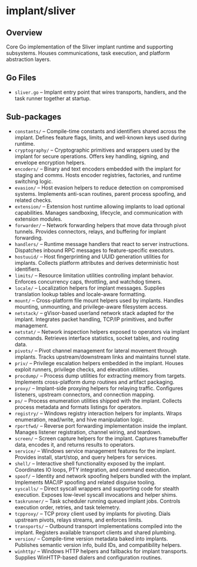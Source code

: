 # implant/sliver

## Overview

Core Go implementation of the Sliver implant runtime and supporting subsystems. Houses communications, task execution, and platform abstraction layers.

## Go Files

- `sliver.go` – Implant entry point that wires transports, handlers, and the task runner together at startup.

## Sub-packages

- `constants/` – Compile-time constants and identifiers shared across the implant. Defines feature flags, limits, and well-known keys used during runtime.
- `cryptography/` – Cryptographic primitives and wrappers used by the implant for secure operations. Offers key handling, signing, and envelope encryption helpers.
- `encoders/` – Binary and text encoders embedded with the implant for staging and comms. Hosts encoder registries, factories, and runtime switching logic.
- `evasion/` – Host evasion helpers to reduce detection on compromised systems. Implements anti-scan routines, parent process spoofing, and related checks.
- `extension/` – Extension host runtime allowing implants to load optional capabilities. Manages sandboxing, lifecycle, and communication with extension modules.
- `forwarder/` – Network forwarding helpers that move data through pivot tunnels. Provides connectors, relays, and buffering for implant forwarding.
- `handlers/` – Runtime message handlers that react to server instructions. Dispatches inbound RPC messages to feature-specific executors.
- `hostuuid/` – Host fingerprinting and UUID generation utilities for implants. Collects platform attributes and derives deterministic host identifiers.
- `limits/` – Resource limitation utilities controlling implant behavior. Enforces concurrency caps, throttling, and watchdog timers.
- `locale/` – Localization helpers for implant messages. Supplies translation lookup tables and locale-aware formatting.
- `mount/` – Cross-platform file mount helpers used by implants. Handles mounting, unmounting, and privilege-aware filesystem access.
- `netstack/` – gVisor-based userland network stack adapted for the implant. Integrates packet handling, TCP/IP primitives, and buffer management.
- `netstat/` – Network inspection helpers exposed to operators via implant commands. Retrieves interface statistics, socket tables, and routing data.
- `pivots/` – Pivot channel management for lateral movement through implants. Tracks upstream/downstream links and maintains tunnel state.
- `priv/` – Privilege escalation helpers embedded in the implant. Houses exploit runners, privilege checks, and elevation utilities.
- `procdump/` – Process dump utilities for extracting memory from targets. Implements cross-platform dump routines and artifact packaging.
- `proxy/` – Implant-side proxying helpers for relaying traffic. Configures listeners, upstream connectors, and connection mapping.
- `ps/` – Process enumeration utilities shipped with the implant. Collects process metadata and formats listings for operators.
- `registry/` – Windows registry interaction helpers for implants. Wraps enumeration, read/write, and hive manipulation logic.
- `rportfwd/` – Reverse port forwarding implementation inside the implant. Manages listener registration, channel wiring, and teardown.
- `screen/` – Screen capture helpers for the implant. Captures framebuffer data, encodes it, and returns results to operators.
- `service/` – Windows service management features for the implant. Provides install, start/stop, and query helpers for services.
- `shell/` – Interactive shell functionality exposed by the implant. Coordinates IO loops, PTY integration, and command execution.
- `spoof/` – Identity and network spoofing helpers bundled with the implant. Implements MAC/IP spoofing and related disguise tooling.
- `syscalls/` – Direct syscall wrappers and supporting code for stealth execution. Exposes low-level syscall invocations and helper shims.
- `taskrunner/` – Task scheduler running queued implant jobs. Controls execution order, retries, and task telemetry.
- `tcpproxy/` – TCP proxy client used by implants for pivoting. Dials upstream pivots, relays streams, and enforces limits.
- `transports/` – Outbound transport implementations compiled into the implant. Registers available transport clients and shared plumbing.
- `version/` – Compile-time version metadata baked into implants. Publishes semantic version info, build IDs, and compatibility helpers.
- `winhttp/` – Windows HTTP helpers and fallbacks for implant transports. Supplies WinHTTP-based dialers and configuration routines.
